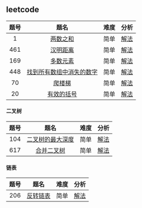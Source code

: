 ## leetcode

| 题号 |                                                  题名                                                  | 难度 |                                                    分析                                                    |
| :--: | :----------------------------------------------------------------------------------------------------: | :--: | :--------------------------------------------------------------------------------------------------------: |
|  1   |                         [两数之和](https://leetcode-cn.com/problems/two-sum/)                          | 简单 |  [解法](https://github.com/yangrenmu/blog/blob/master/leetcode/1.%E4%B8%A4%E6%95%B0%E4%B9%8B%E5%92%8C.md)  |
| 461  |                     [汉明距离](https://leetcode-cn.com/problems/hamming-distance/)                     | 简单 | [解法](https://github.com/yangrenmu/blog/blob/master/leetcode/461.%E6%B1%89%E6%98%8E%E8%B7%9D%E7%A6%BB.md) |
| 169  |                     [多数元素](https://leetcode-cn.com/problems/majority-element/)                     | 简单 |               [解法](https://github.com/yangrenmu/blog/blob/master/leetcode/169.多数元素.md)               |
| 448  | [找到所有数组中消失的数字](https://leetcode-cn.com/problems/find-all-numbers-disappeared-in-an-array/) | 简单 |       [解法](https://github.com/yangrenmu/blog/blob/master/leetcode/448.找到所有数组中消失的数字.md)       |
|  70  |                      [爬楼梯](https://leetcode-cn.com/problems/climbing-stairs/)                       | 简单 |                [解法](https://github.com/yangrenmu/blog/blob/master/leetcode/70.爬楼梯.md)                 |
|  20  |                   [有效的括号](https://leetcode-cn.com/problems/valid-parentheses/)                    | 简单 |              [解法](https://github.com/yangrenmu/blog/blob/master/leetcode/720.有效的括号.md)              |

#### 二叉树

| 题号 |                                        题名                                        | 难度 |                                                        分析                                                         |
| :--: | :--------------------------------------------------------------------------------: | :--: | :-----------------------------------------------------------------------------------------------------------------: |
| 104  | [二叉树的最大深度](https://leetcode-cn.com/problems/maximum-depth-of-binary-tree/) | 简单 |               [解法](https://github.com/yangrenmu/blog/blob/master/leetcode/104.二叉树的最大深度.md)                |
| 617  |       [合并二叉树](https://leetcode-cn.com/problems/merge-two-binary-trees/)       | 简单 | [解法](https://github.com/yangrenmu/blog/blob/master/leetcode/617.%E5%90%88%E5%B9%B6%E4%BA%8C%E5%8F%89%E6%A0%91.md) |

#### 链表

| 题号 |                               题名                                | 难度 |                                      分析                                      |
| :--: | :---------------------------------------------------------------: | :--: | :----------------------------------------------------------------------------: |
| 206  | [反转链表](https://leetcode-cn.com/problems/reverse-linked-list/) | 简单 | [解法](https://github.com/yangrenmu/blog/blob/master/leetcode/206.反转链表.md) |
